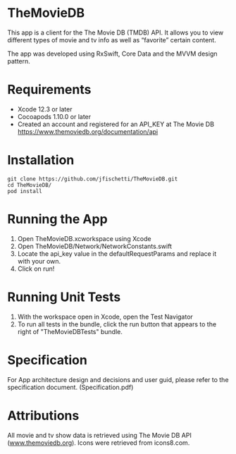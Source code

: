 # TheMovieDB
This app is a client for the The Movie DB (TMDB) API. It allows you to view different types of movie and tv info as well as “favorite” certain content. 

The app was developed using RxSwift, Core Data and the MVVM design pattern.

# Requirements
   * Xcode 12.3 or later
   * Cocoapods 1.10.0 or later
   * Created an account and registered for an API_KEY at The Movie DB https://www.themoviedb.org/documentation/api

# Installation
```
git clone https://github.com/jfischetti/TheMovieDB.git
cd TheMovieDB/
pod install
```

# Running the App
1. Open TheMovieDB.xcworkspace using Xcode
1. Open TheMovieDB/Network/NetworkConstants.swift
1. Locate the api_key value in the defaultRequestParams and replace it with your own.
1. Click on run!

# Running Unit Tests
1. With the workspace open in Xcode, open the Test Navigator
1. To run all tests in the bundle, click the run button that appears to the right of "TheMovieDBTests" bundle.

# Specification
For App architecture design and decisions and user guid, please refer to the specification document. (Specification.pdf)

# Attributions
All movie and tv show data is retrieved using The Movie DB API (www.themoviedb.org).
Icons were retrieved from icons8.com.